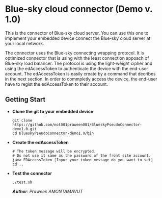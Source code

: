 Blue-sky cloud connector (Demo v. 1.0)
================================
This is the connector of Blue-sky cloud server. You can use this one to implement your embedded device connect the Blue-sky cloud server at your local network.

The connector uses the Blue-sky connecting wrapping protocol. It is optimized connector that is using with the least connection appoach of Blue-sky load balancer. The protocol is using the light-weight cipher and using the edAccessToken to authenticate the device with the end-user account. The edAccessToken is easily create by a command that decribes in the next section. In order to commpletly access the device, the end-user have to regist the edAccessToken to their account.

Getting Start
-------------
- **Clone the git to your embedded device**
  ```shell
  git clone https://github.com/not001praween001/BlueskyPseudoConnector-demo1.0.git
  cd BlueskyPseudoConnector-demo1.0/bin
  ```
  
- **Create the edAccessToken**
  ```shell
  # The token message will be encrypted. 
  # Do not use it same as the password of the front site account.
  java EDAccessToken [Input your token message do you want to set]
  cd ..
  ```
  
- **Test the connector**
  ```shell
  ./test.sh
  ```
  
  ***Author***: *Praween AMONTAMAVUT*
  

